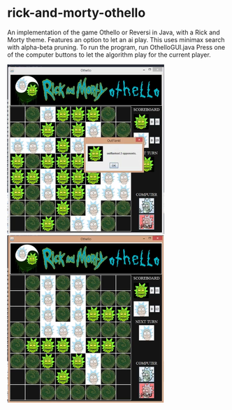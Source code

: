 # rick-and-morty-othello
 An implementation of the game Othello or Reversi in Java, with a Rick and Morty theme. 
 Features an option to let an ai play. This uses minimax search with alpha-beta pruning.
 To run the program, run OthelloGUI.java
 Press one of the computer buttons to let the algorithm play for the current player. 

<div style="float:left">
<img src="images/othello1.PNG">
<img src="images/othello2.PNG">
</div>
